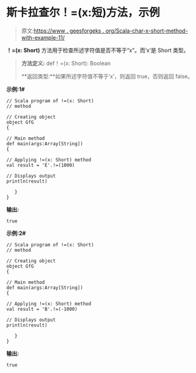 # 斯卡拉查尔！=(x:短)方法，示例

> 原文:[https://www . geesforgeks . org/Scala-char-x-short-method-with-example-11/](https://www.geeksforgeeks.org/scala-char-x-short-method-with-example-11/)

**！=(x: Short)** 方法用于检查所述字符值是否不等于“x”。而‘x’是 Short 类型。

> **方法定义:** def！=(x: Short): Boolean
> 
> **返回类型:**如果所述字符值不等于‘x’，则返回 true，否则返回 false。

**示例:1#**

```
// Scala program of !=(x: Short)
// method

// Creating object
object GfG
{  

// Main method
def main(args:Array[String])
{

// Applying !=(x: Short) method 
val result = 'E'.!=(1000)

// Displays output
println(result)

   }
} 
```

**输出:**

```
true

```

**示例:2#**

```
// Scala program of !=(x: Short)
// method

// Creating object
object GfG
{  

// Main method
def main(args:Array[String])
{

// Applying !=(x: Short) method
val result = 'B'.!=(-1000)

// Displays output
println(result)

   }
} 
```

**输出:**

```
true

```